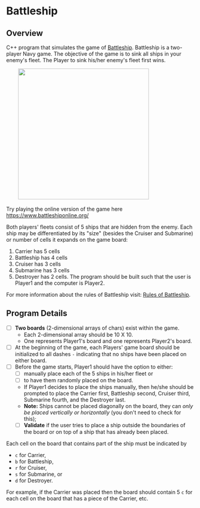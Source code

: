 # Battleship

## Overview

C++ program that simulates the game of [Battleship](http://en.wikipedia.org/wiki/Battleship_(game)). Battleship is a two-player Navy game. The objective of the game is to sink all ships in your enemy's fleet. The Player to sink his/her enemy's fleet first wins.

&nbsp;&nbsp;&nbsp;&nbsp;&nbsp;&nbsp;&nbsp;&nbsp;<img src="https://sc01.alicdn.com/kf/HTB1A.E9e5LaK1RjSZFxq6ymPFXa3.jpg" width="350" />

Try playing the online version of the game here https://www.battleshiponline.org/

Both players' fleets consist of 5 ships that are hidden from the enemy. Each ship may be differentiated by its "size" (besides the Cruiser and Submarine) or number of cells it expands on the game board:
1. Carrier has 5 cells
2. Battleship has 4 cells
3. Cruiser has 3 cells
4. Submarine has 3 cells
5. Destroyer has 2 cells.
The program should be built such that the user is Player1 and the computer is Player2. 

For more information about the rules of Battleship visit: [Rules of Battleship](https://www.hasbro.com/common/instruct/Battleship.PDF).

## Program Details

- [ ] **Two boards** (2-dimensional arrays of chars) exist within the game. 
    * Each 2-dimensional array should be 10 X 10. 
    * One represents Player1's board and one represents Player2's board. 
- [ ] At the beginning of the game, each Players' game board should be initialized to all dashes `-` indicating that no ships have been placed on either board.
- [ ] Before the game starts, Player1 should have the option to either:
    - [ ] manually place each of the 5 ships in his/her fleet or 
    - [ ] to have them randomly placed on the board. 
    - If Player1 decides to place the ships manually, then he/she should be prompted to place the Carrier first, Battleship second, Cruiser third, Submarine fourth, and the Destroyer last. 
    - **Note:** Ships cannot be placed diagonally on the board, they can *only be placed vertically or horizontally* (you don't need to check for this); 
    - [ ] **Validate** if the user tries to place a ship outside the boundaries of the board or on top of a ship that has already been placed.

Each cell on the board that contains part of the ship must be indicated by 
* `c` for Carrier, 
* `b` for Battleship, 
* `r` for Cruiser, 
* `s` for Submarine, or 
* `d` for Destroyer. 

For example, if the Carrier was placed then the board should contain 5 `c` for each cell on the board that has a piece of the Carrier, etc. 
